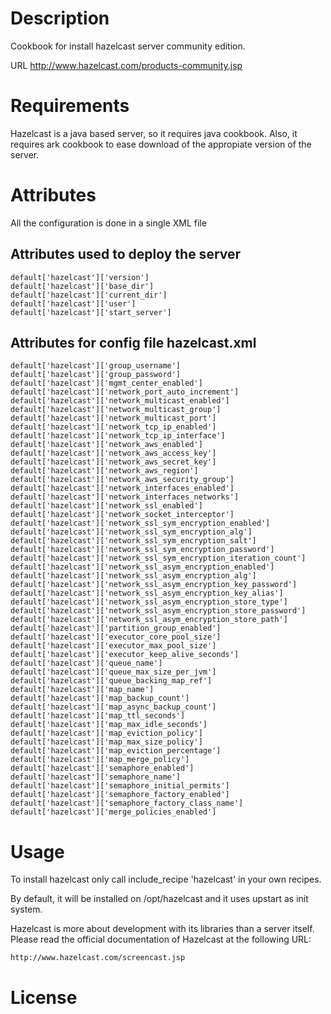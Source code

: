 Description
===========
Cookbook for install hazelcast server community edition. 

URL http://www.hazelcast.com/products-community.jsp



Requirements
============

Hazelcast is a java based server, so it requires java cookbook.  Also,
it requires ark cookbook to ease download of the appropiate version of
the server.


Attributes
==========

All the configuration is done in a single XML file


## Attributes used to deploy the server

	default['hazelcast']['version']
	default['hazelcast']['base_dir']
	default['hazelcast']['current_dir']
	default['hazelcast']['user']
	default['hazelcast']['start_server']

## Attributes for config file hazelcast.xml

	default['hazelcast']['group_username']
	default['hazelcast']['group_password']
	default['hazelcast']['mgmt_center_enabled']
	default['hazelcast']['network_port_auto_increment']
	default['hazelcast']['network_multicast_enabled']
	default['hazelcast']['network_multicast_group']
	default['hazelcast']['network_multicast_port']
	default['hazelcast']['network_tcp_ip_enabled']
	default['hazelcast']['network_tcp_ip_interface']
	default['hazelcast']['network_aws_enabled']
	default['hazelcast']['network_aws_access_key']
	default['hazelcast']['network_aws_secret_key']
	default['hazelcast']['network_aws_region']
	default['hazelcast']['network_aws_security_group']
	default['hazelcast']['network_interfaces_enabled']
	default['hazelcast']['network_interfaces_networks']
	default['hazelcast']['network_ssl_enabled']
	default['hazelcast']['network_socket_interceptor']
	default['hazelcast']['network_ssl_sym_encryption_enabled']
	default['hazelcast']['network_ssl_sym_encryption_alg']
	default['hazelcast']['network_ssl_sym_encryption_salt']
	default['hazelcast']['network_ssl_sym_encryption_password']
	default['hazelcast']['network_ssl_sym_encryption_iteration_count']
	default['hazelcast']['network_ssl_asym_encryption_enabled']
	default['hazelcast']['network_ssl_asym_encryption_alg']
	default['hazelcast']['network_ssl_asym_encryption_key_password']
	default['hazelcast']['network_ssl_asym_encryption_key_alias']
	default['hazelcast']['network_ssl_asym_encryption_store_type']
	default['hazelcast']['network_ssl_asym_encryption_store_password']
	default['hazelcast']['network_ssl_asym_encryption_store_path']
	default['hazelcast']['partition_group_enabled']
	default['hazelcast']['executor_core_pool_size']
	default['hazelcast']['executor_max_pool_size']
	default['hazelcast']['executor_keep_alive_seconds']
	default['hazelcast']['queue_name']
	default['hazelcast']['queue_max_size_per_jvm']
	default['hazelcast']['queue_backing_map_ref']
	default['hazelcast']['map_name']
	default['hazelcast']['map_backup_count']
	default['hazelcast']['map_async_backup_count']
	default['hazelcast']['map_ttl_seconds']
	default['hazelcast']['map_max_idle_seconds']
	default['hazelcast']['map_eviction_policy']
	default['hazelcast']['map_max_size_policy']
	default['hazelcast']['map_eviction_percentage']
	default['hazelcast']['map_merge_policy']
	default['hazelcast']['semaphore_enabled']
	default['hazelcast']['semaphore_name']
	default['hazelcast']['semaphore_initial_permits']
	default['hazelcast']['semaphore_factory_enabled']
	default['hazelcast']['semaphore_factory_class_name']
	default['hazelcast']['merge_policies_enabled']

Usage
=====

To install hazelcast only call include_recipe 'hazelcast' in your own recipes.

By default, it will be installed on /opt/hazelcast and it uses upstart as init system.

Hazelcast is more about development with its libraries than a server itself.  Please read the official
documentation of Hazelcast at the following URL:

	http://www.hazelcast.com/screencast.jsp

License
=======

